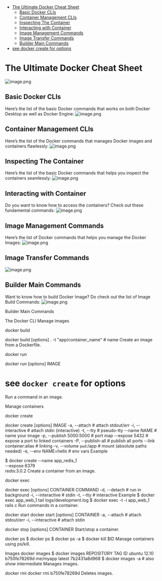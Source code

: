 <!-- TOC -->

- [The Ultimate Docker Cheat Sheet](#the-ultimate-docker-cheat-sheet)
    - [Basic Docker CLIs](#basic-docker-clis)
    - [Container Management CLIs](#container-management-clis)
    - [Inspecting The Container](#inspecting-the-container)
    - [Interacting with Container](#interacting-with-container)
    - [Image Management Commands](#image-management-commands)
    - [Image Transfer Commands](#image-transfer-commands)
    - [Builder Main Commands](#builder-main-commands)
- [see docker create for options](#see-docker-create-for-options)

<!-- /TOC -->

# The Ultimate Docker Cheat Sheet
![image.png](attachment:image.png)

## Basic Docker CLIs
Here’s the list of the basic Docker commands that works on both Docker Desktop as well as Docker Engine:
![image.png](attachment:image.png)

## Container Management CLIs
Here’s the list of the Docker commands that manages Docker images and containers flawlessly:
![image.png](attachment:image.png)

## Inspecting The Container
Here’s the list of the basic Docker commands that helps you inspect the containers seamlessly:
![image.png](attachment:image.png)

## Interacting with Container
Do you want to know how to access the containers? Check out these fundamental commands:
![image.png](attachment:image.png)

## Image Management Commands
Here’s the list of Docker commands that helps you manage the Docker Images:
![image.png](attachment:image.png)

## Image Transfer Commands
![image.png](attachment:image.png)

## Builder Main Commands
Want to know how to build Docker Image? Do check out the list of Image Build Commands:
![image.png](attachment:image.png)

Builder Main Commands

The Docker CLI
Manage images


docker build


docker build [options] .
  -t "app/container_name"    # name
Create an image from a Dockerfile.

docker run


docker run [options] IMAGE
  # see `docker create` for options
Run a command in an image.

Manage containers


docker create


docker create [options] IMAGE
  -a, --attach               # attach stdout/err
  -i, --interactive          # attach stdin (interactive)
  -t, --tty                  # pseudo-tty
      --name NAME            # name your image
  -p, --publish 5000:5000    # port map
      --expose 5432          # expose a port to linked containers
  -P, --publish-all          # publish all ports
      --link container:alias # linking
  -v, --volume `pwd`:/app    # mount (absolute paths needed)
  -e, --env NAME=hello       # env vars
Example


$ docker create --name app_redis_1 \
  --expose 6379 \
  redis:3.0.2
Create a container from an image.

docker exec


docker exec [options] CONTAINER COMMAND
  -d, --detach        # run in background
  -i, --interactive   # stdin
  -t, --tty           # interactive
Example
$ docker exec app_web_1 tail logs/development.log
$ docker exec -t -i app_web_1 rails c
Run commands in a container.

docker start
docker start [options] CONTAINER
  -a, --attach        # attach stdout/err
  -i, --interactive   # attach stdin

docker stop [options] CONTAINER
Start/stop a container.

docker ps
$ docker ps
$ docker ps -a
$ docker kill $ID
Manage containers using ps/kill.

Images
docker images
$ docker images
  REPOSITORY   TAG        ID
  ubuntu       12.10      b750fe78269d
  me/myapp     latest     7b2431a8d968
$ docker images -a   # also show intermediate
Manages images.

docker rmi
docker rmi b750fe78269d
Deletes images.
